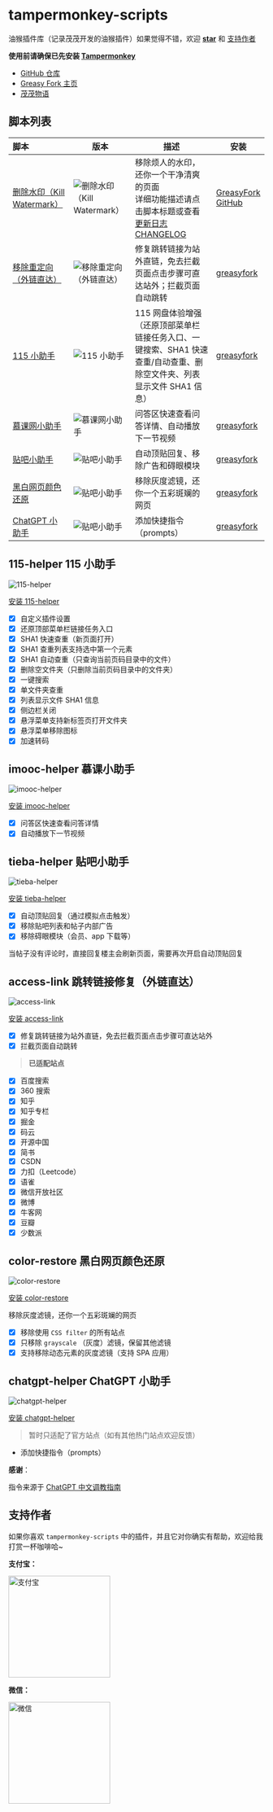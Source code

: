 # tampermonkey-scripts

油猴插件库（记录茂茂开发的油猴插件）如果觉得不错，欢迎 [**star**](https://github.com/maomao1996/tampermonkey-scripts) 和 [支持作者](#支持作者)

**使用前请确保已先安装 [Tampermonkey](https://chrome.google.com/webstore/detail/tampermonkey/dhdgffkkebhmkfjojejmpbldmpobfkfo)**

- [GitHub 仓库](https://github.com/maomao1996/tampermonkey-scripts)
- [Greasy Fork 主页](https://greasyfork.org/zh-CN/users/440613)
- [茂茂物语](https://notes.fe-mm.com)

## 脚本列表

| 脚本                                                        | 版本                                                                      | 描述                                                                                                                                     | 安装                                                                                                                                                            |
| :---------------------------------------------------------- | ------------------------------------------------------------------------- | ---------------------------------------------------------------------------------------------------------------------------------------- | --------------------------------------------------------------------------------------------------------------------------------------------------------------- |
| [删除水印（Kill Watermark）](/packages/kill-watermark)      | ![删除水印（Kill Watermark）](https://img.shields.io/greasyfork/v/459646) | 移除烦人的水印，还你一个干净清爽的页面<br />详细功能描述请点击脚本标题或查看 [更新日志 CHANGELOG](/packages/kill-watermark/CHANGELOG.md) | [GreasyFork](https://greasyfork.org/zh-CN/scripts/459646)<br />[GitHub](https://github.com/maomao1996/tampermonkey-scripts/raw/gh-pages/kill-watermark.user.js) |
| [移除重定向（外链直达）](#access-link-跳转链接修复外链直达) | ![移除重定向（外链直达）](https://img.shields.io/greasyfork/v/395970)     | 修复跳转链接为站外直链，免去拦截页面点击步骤可直达站外；拦截页面自动跳转                                                                 | [greasyfork](https://greasyfork.org/zh-CN/scripts/395970)                                                                                                       |
| [115 小助手](#115-helper-115-小助手)                        | ![115 小助手](https://img.shields.io/greasyfork/v/413142)                 | 115 网盘体验增强（还原顶部菜单栏链接任务入口、一键搜索、SHA1 快速查重/自动查重、删除空文件夹、列表显示文件 SHA1 信息）                   | [greasyfork](https://greasyfork.org/zh-CN/scripts/413142)                                                                                                       |
| [慕课网小助手](#imooc-helper-慕课小助手)                    | ![慕课网小助手](https://img.shields.io/greasyfork/v/396378)               | 问答区快速查看问答详情、自动播放下一节视频                                                                                               | [greasyfork](https://greasyfork.org/zh-CN/scripts/396378)                                                                                                       |
| [贴吧小助手](#tieba-helper-贴吧小助手)                      | ![贴吧小助手](https://img.shields.io/greasyfork/v/419001)                 | 自动顶贴回复、移除广告和碍眼模块                                                                                                         | [greasyfork](https://greasyfork.org/zh-CN/scripts/419001)                                                                                                       |
| [黑白网页颜色还原](#color-restore-黑白网页颜色还原)         | ![贴吧小助手](https://img.shields.io/greasyfork/v/455825)                 | 移除灰度滤镜，还你一个五彩斑斓的网页                                                                                                     | [greasyfork](https://greasyfork.org/zh-CN/scripts/455825)                                                                                                       |
| [ChatGPT 小助手](#chatgpt-helper-chatgpt-小助手)            | ![贴吧小助手](https://img.shields.io/greasyfork/v/462447)                 | 添加快捷指令（prompts）                                                                                                                  | [greasyfork](https://greasyfork.org/zh-CN/scripts/462447)                                                                                                       |

## 115-helper 115 小助手

![115-helper](https://img.shields.io/greasyfork/v/413142)

[安装 115-helper](https://greasyfork.org/zh-CN/scripts/413142)

- [x] 自定义插件设置
- [x] 还原顶部菜单栏链接任务入口
- [x] SHA1 快速查重（新页面打开）
- [x] SHA1 查重列表支持选中第一个元素
- [x] SHA1 自动查重（只查询当前页码目录中的文件）
- [x] 删除空文件夹（只删除当前页码目录中的文件夹）
- [x] 一键搜索
- [x] 单文件夹查重
- [x] 列表显示文件 SHA1 信息
- [x] 侧边栏关闭
- [x] 悬浮菜单支持新标签页打开文件夹
- [x] 悬浮菜单移除图标
- [x] 加速转码

## imooc-helper 慕课小助手

![imooc-helper](https://img.shields.io/greasyfork/v/396378)

[安装 imooc-helper](https://greasyfork.org/zh-CN/scripts/396378)

- [x] 问答区快速查看问答详情
- [x] 自动播放下一节视频

## tieba-helper 贴吧小助手

![tieba-helper](https://img.shields.io/greasyfork/v/419001)

[安装 tieba-helper](https://greasyfork.org/zh-CN/scripts/419001)

- [x] 自动顶贴回复（通过模拟点击触发）
- [x] 移除贴吧列表和帖子内部广告
- [x] 移除碍眼模块（会员、app 下载等）

当帖子没有评论时，直接回复楼主会刷新页面，需要再次开启自动顶贴回复

## access-link 跳转链接修复（外链直达）

![access-link](https://img.shields.io/greasyfork/v/395970)

[安装 access-link](https://greasyfork.org/zh-CN/scripts/395970)

- [x] 修复跳转链接为站外直链，免去拦截页面点击步骤可直达站外
- [x] 拦截页面自动跳转

> **已适配站点**

- [x] 百度搜索
- [x] 360 搜索
- [x] 知乎
- [x] 知乎专栏
- [x] 掘金
- [x] 码云
- [x] 开源中国
- [x] 简书
- [x] CSDN
- [x] 力扣（Leetcode）
- [x] 语雀
- [x] 微信开放社区
- [x] 微博
- [x] 牛客网
- [x] 豆瓣
- [x] 少数派

## color-restore 黑白网页颜色还原

![color-restore](https://img.shields.io/greasyfork/v/455825)

[安装 color-restore](https://greasyfork.org/zh-CN/scripts/455825)

移除灰度滤镜，还你一个五彩斑斓的网页

- [x] 移除使用 `CSS filter` 的所有站点
- [x] 只移除 `grayscale` （灰度）滤镜，保留其他滤镜
- [x] 支持移除动态元素的灰度滤镜（支持 SPA 应用）

## chatgpt-helper ChatGPT 小助手

![chatgpt-helper](https://img.shields.io/greasyfork/v/462447)

[安装 chatgpt-helper](https://greasyfork.org/zh-CN/scripts/462447)

> 暂时只适配了官方站点（如有其他热门站点欢迎反馈）

- 添加快捷指令（prompts）

**感谢**：

指令来源于 [ChatGPT 中文调教指南](https://github.com/PlexPt/awesome-chatgpt-prompts-zh)

## 支持作者

如果你喜欢 `tampermonkey-scripts` 中的插件，并且它对你确实有帮助，欢迎给我打赏一杯咖啡哈~

**支付宝：**

<img src="https://cdn.jsdelivr.net/gh/maomao1996/picture/sponsor/alipay.jpg" width="200" alt="支付宝" />

**微信：**

<img src="https://cdn.jsdelivr.net/gh/maomao1996/picture/sponsor/wechat.jpg" width="200" alt="微信" />
